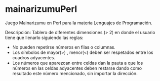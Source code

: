 # mainarizumuPerl
Juego Mainarizumu en Perl para la materia Lenguajes de Programación.

Descripción:
Tablero de diferentes dimensiones (> 2) en donde el usuario tiene que llenarlo siguiendo las reglas:

- No pueden repetirse números en filas o columnas.
- Los símbolos de mayor(>) , menor(<) deben ser respetados entre los cuadros adyacentes.
- Los números que aparezcan entre celdas dan la pauta a que los números en las celdas adyacentes deben restarse dando como resultado este número mencionado, sin importar la dirección.

